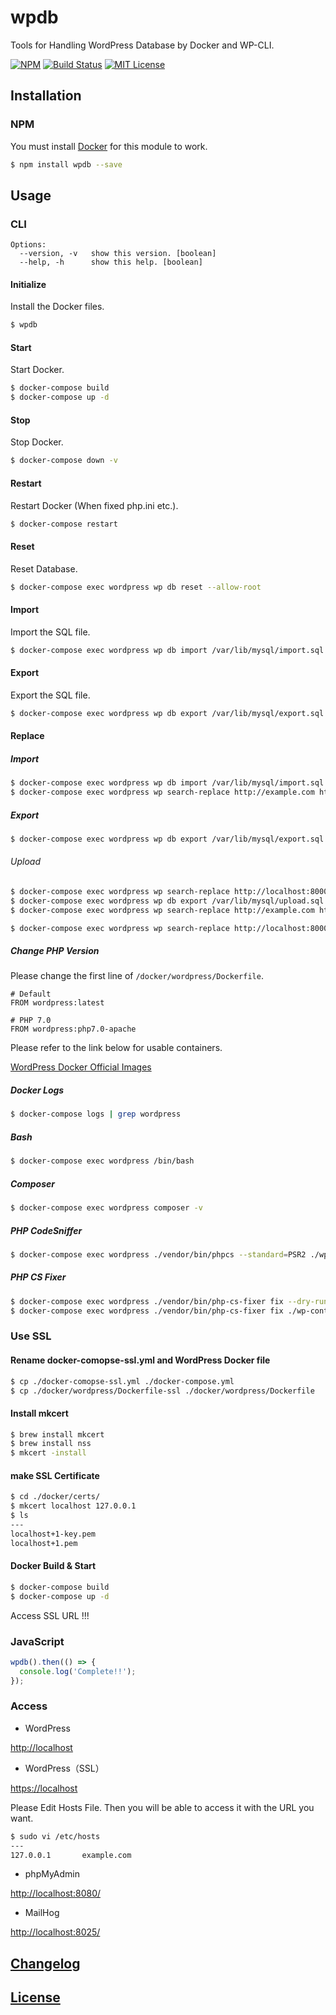 # wpdb

Tools for Handling WordPress Database by Docker and WP-CLI.

[![NPM](https://nodei.co/npm/wpdb.png)](https://nodei.co/npm/wpdb/)
[![Build Status](https://travis-ci.org/isaxxx/wpdb.svg?branch=master)](https://travis-ci.org/isaxxx/wpdb)
[![MIT License](http://img.shields.io/badge/license-MIT-blue.svg?style=flat)](LICENSE)

## Installation

### NPM

You must install [Docker](https://www.docker.com/) for this module to work.

```bash
$ npm install wpdb --save
```

## Usage

### CLI

```
Options:
  --version, -v   show this version. [boolean]
  --help, -h      show this help. [boolean]
```

#### Initialize

Install the Docker files.

```bash
$ wpdb
```

#### Start

Start Docker.

```bash
$ docker-compose build
$ docker-compose up -d
```

#### Stop

Stop Docker.

```bash
$ docker-compose down -v
```

#### Restart

Restart Docker (When fixed php.ini etc.).

```bash
$ docker-compose restart
```

#### Reset

Reset Database.

```bash
$ docker-compose exec wordpress wp db reset --allow-root
```

#### Import

Import the SQL file.

```bash
$ docker-compose exec wordpress wp db import /var/lib/mysql/import.sql --allow-root
```

#### Export

Export the SQL file.

```bash
$ docker-compose exec wordpress wp db export /var/lib/mysql/export.sql --allow-root
```

#### Replace

##### Import

```bash
$ docker-compose exec wordpress wp db import /var/lib/mysql/import.sql --allow-root
$ docker-compose exec wordpress wp search-replace http://example.com http://localhost:8000 --allow-root
```

##### Export

```bash
$ docker-compose exec wordpress wp db export /var/lib/mysql/export.sql --allow-root
```

###### Upload

```bash
$ docker-compose exec wordpress wp search-replace http://localhost:8000 http://example.com --allow-root
$ docker-compose exec wordpress wp db export /var/lib/mysql/upload.sql --allow-root
$ docker-compose exec wordpress wp search-replace http://example.com http://localhost:8000 --allow-root
```

```bash
$ docker-compose exec wordpress wp search-replace http://localhost:8000 http://example.com --export=/var/lib/mysql/upload.sql --allow-root
```

##### Change PHP Version

Please change the first line of `/docker/wordpress/Dockerfile`.

```
# Default
FROM wordpress:latest

# PHP 7.0
FROM wordpress:php7.0-apache
```

Please refer to the link below for usable containers.

[WordPress Docker Official Images](https://hub.docker.com/_/wordpress/)

##### Docker Logs

```bash
$ docker-compose logs | grep wordpress
```

##### Bash

```bash
$ docker-compose exec wordpress /bin/bash
```

##### Composer

```bash
$ docker-compose exec wordpress composer -v
```

##### PHP CodeSniffer

```bash
$ docker-compose exec wordpress ./vendor/bin/phpcs --standard=PSR2 ./wp-content/themes/my-theme/
```

##### PHP CS Fixer

```bash
$ docker-compose exec wordpress ./vendor/bin/php-cs-fixer fix --dry-run --diff --diff-format udiff ./wp-content/themes/my-theme/
$ docker-compose exec wordpress ./vendor/bin/php-cs-fixer fix ./wp-content/themes/my-theme/
```

### Use SSL

#### Rename docker-comopse-ssl.yml and WordPress Docker file

```bash
$ cp ./docker-comopse-ssl.yml ./docker-compose.yml
$ cp ./docker/wordpress/Dockerfile-ssl ./docker/wordpress/Dockerfile
```

#### Install mkcert

```bash
$ brew install mkcert
$ brew install nss
$ mkcert -install
```

#### make SSL Certificate

```bash
$ cd ./docker/certs/
$ mkcert localhost 127.0.0.1
$ ls
---
localhost+1-key.pem
localhost+1.pem
```

#### Docker Build & Start

```bash
$ docker-compose build
$ docker-compose up -d
```

Access SSL URL !!!

### JavaScript

```js
wpdb().then(() => {
  console.log('Complete!!');
});
```

### Access

* WordPress

[http://localhost](http://localhost)

* WordPress（SSL）

[https://localhost](https://localhost)

Please Edit Hosts File. Then you will be able to access it with the URL you want.

```bash
$ sudo vi /etc/hosts
---
127.0.0.1       example.com
```

* phpMyAdmin

[http://localhost:8080/](http://localhost:8080/)

* MailHog

[http://localhost:8025/](http://localhost:8025/)

## [Changelog](CHANGELOG.md)

## [License](LICENSE)
